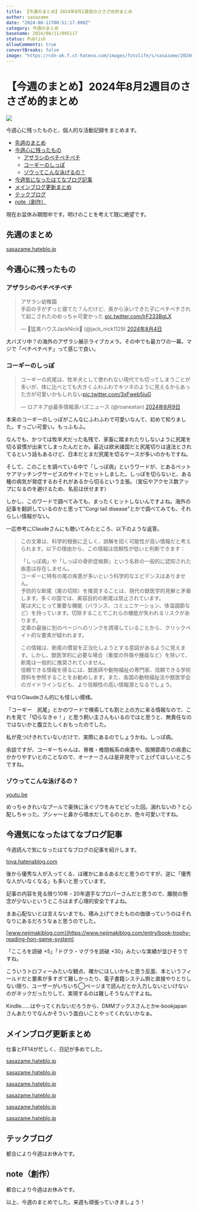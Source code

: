 ```yaml
---
title: 【今週のまとめ】2024年8月2週目のささざめ的まとめ
author: sasazame
date: "2024-08-11T00:51:17.000Z"
category: 今週のまとめ
basename: 2024/08/11/095117
status: Publish
allowComments: true
convertBreaks: false
image: "https://cdn-ak.f.st-hatena.com/images/fotolife/s/sasazame/20240804/20240804004159.png"
---
```

# 【今週のまとめ】2024年8月2週目のささざめ的まとめ

![](https://cdn-ak.f.st-hatena.com/images/fotolife/s/sasazame/20240804/20240804004159.png)

今週心に残ったものと、個人的な活動記録をまとめます。

<!-- Extended Body -->

-   [先週のまとめ](#先週のまとめ)
-   [今週心に残ったもの](#今週心に残ったもの)
    -   [アザラシのペチペチペチ](#アザラシのペチペチペチ)
    -   [コーギーのしっぽ](#コーギーのしっぽ)
    -   [ゾウってこんな泳げるの？](#ゾウってこんな泳げるの)
-   [今週気になったはてなブログ記事](#今週気になったはてなブログ記事)
-   [メインブログ更新まとめ](#メインブログ更新まとめ)
-   [テックブログ](#テックブログ)
-   [note（創作）](#note創作)

現在お盆休み期間中です。明けのことを考えて既に絶望です。

## 先週のまとめ

[sasazame.hateblo.jp](https://sasazame.hateblo.jp/entry/2024/08/04/120000)

## 今週心に残ったもの

### アザラシのペチペチペチ

> アザラシ幼稚園  
> 手前の子がずっと寝てた？んだけど、奥から泳いできた子にペチペチされて起こされたのめっちゃ可愛かった [pic.twitter.com/lrF233BgLX](https://t.co/lrF233BgLX)
> 
> — 🦉猛禽ハウスJackNick🦅 (@jack\_nick1129) [2024年8月4日](https://twitter.com/jack_nick1129/status/1819956134478065810?ref_src=twsrc%5Etfw)

大バズリ中？の海外のアザラシ展示ライブカメラ。その中でも最カワの一幕。マジで「ペチペチペチ」って感じで良い。

### コーギーのしっぽ

> コーギーの尻尾は、牧羊犬として使われない現代でも切ってしまうことが多いが、体に比べとても大きくふわふわでキツネのように見えるからあった方が可愛いかもしれない[pic.twitter.com/3xFweb5iuG](https://t.co/3xFweb5iuG)
> 
> — ロアネア@最多情報源バズニュース (@roaneatan) [2024年8月9日](https://twitter.com/roaneatan/status/1821904184448536685?ref_src=twsrc%5Etfw)

本来のコーギーのしっぽがこんなにふわふわで可愛いなんて、初めて知りました。すっごい可愛い。もっふもふ。

なんでも、かつては牧羊犬だった名残で、家畜に踏まれたりしないように尻尾を切る習慣が出来てしまったんだとか。最近は欧米諸国だと尻尾切りは違法とされてるという話もあるけど、日本だとまだ尻尾を切るケースが多いのかもですね。

そして、このことを調べている中で「しっぽ病」というワードが、とあるペットケアマッチングサービスのサイトでヒットしました。しっぽを切らないと、ある種の病気が発症するおそれがあるから切るという主張。（宣伝やアクセス数アップになるのを避けるため、名前は伏せます）

しかし、このワードで調べてみても、まったくヒットしないんですよね。海外の記事を翻訳しているのかと思って"Corgi tail disease"とかで調べてみても、それらしい情報がない。

一応参考にClaudeさんにも聴いてみたところ、以下のような返答。

> この文章は、科学的根拠に乏しく、誤解を招く可能性が高い情報だと考えられます。以下の理由から、この情報は信頼性が低いと判断できます：
> 
> 「しっぽ病」や「しっぽの骨折症候群」という名称の一般的に認知された疾患は存在しません。  
> コーギーに特有の尾の疾患が多いという科学的なエビデンスはありません。  
> 予防的な断尾（尾の切除）を推奨することは、現代の獣医学的見解と矛盾します。多くの国では、美容目的の断尾は禁止されています。  
> 尾は犬にとって重要な機能（バランス、コミュニケーション、体温調節など）を持っています。切除することでこれらの機能が失われるリスクがあります。  
> 文章の最後に別のページへのリンクを誘導していることから、クリックベイト的な要素が疑われます。
> 
> この情報は、断尾の慣習を正当化しようとする意図があるように見えます。しかし、獣医学的に必要な場合（重度の外傷や腫瘍など）を除いて、断尾は一般的に推奨されていません。  
> 信頼できる情報を得るには、獣医師や動物福祉の専門家、信頼できる学術資料を参照することをお勧めします。また、各国の動物福祉法や獣医学会のガイドラインなども、より信頼性の高い情報源となるでしょう。

やはりClaudeさん的にも怪しい模様。

「コーギー　尻尾」とかのワードで検索しても割と上の方に来る情報なので、これを見て「切らなきゃ！」と思う飼い主さんもいるのではと思うと、無責任なのではないかと腹立たしくおもったのでした。

私が見つけきれていないだけで、実際にあるのでしょうかね。しっぽ病。

余談ですが、コーギーちゃんは、脊椎・椎間板系の疾患や、股関節周りの疾患にかかりやすいとのことなので、オーナーさんは是非見守って上げてほしいところですね。

### ゾウってこんな泳げるの？

[youtu.be](https://youtu.be/YcbmqVnm9T0?si=tbUGERhatWF4c6-q)

めっちゃきれいなプールで豪快に泳ぐゾウをみてビビった回。溺れないの？と心配しちゃった。プシャ～と鼻から噴水だしてるのとか、色々可愛いですね。

## 今週気になったはてなブログ記事

今週読んで気になったはてなブログの記事を紹介します。

[toya.hatenablog.com](https://toya.hatenablog.com/entry/2024/08/08/135431)

後から優秀な人が入ってくる、は確かにあるあるだと思うのですが、逆に「優秀な人がいなくなる」も多いと思っています。

記事の内容を見る限り10年・20年選手なプロパーさんだと思うので、離脱の懸念が少ないというところはまず心理的安全ですよね。

まあ心配ないとは言えないまでも、積み上げてきたものの価値っていうのはそれなりにあるだろうなぁと思うのでした。

[www.nejimakiblog.com](https://www.nejimakiblog.com/entry/book-trophy-reading-hon-game-system)

「こころを読破 +5」「ドグラ・マグラを読破 +30」みたいな実績が並びそうですね。

こういうトロフィーみたいな観点、確かにほしいかもと思う反面、本というフィールドだと要素が多すぎて難しかったり、電子書籍システム側と直接やりとりしない限り、ユーザーがいちいち◯ページまで読んだとか入力しないといけないのがネックだったりして、実現するのは難しそうなんですよね。

Kindle……はやってくれないだろうから、DMMブックスさんとかe-bookjapanさんあたりでなんかそういう面白いことやってくれないかなぁ。

## メインブログ更新まとめ

仕事とFF14が忙しく、日記が多めでした。

[sasazame.hateblo.jp](https://sasazame.hateblo.jp/entry/2024/08/05/200527)

[sasazame.hateblo.jp](https://sasazame.hateblo.jp/entry/2024/08/06/235044)

[sasazame.hateblo.jp](https://sasazame.hateblo.jp/entry/2024/08/07/205615)

[sasazame.hateblo.jp](https://sasazame.hateblo.jp/entry/2024/08/08/202545)

[sasazame.hateblo.jp](https://sasazame.hateblo.jp/entry/2024/08/09/235605)

[sasazame.hateblo.jp](https://sasazame.hateblo.jp/entry/2024/08/10/163452)

## テックブログ

都合により今週はお休みです。

## note（創作）

都合により今週はお休みです。

  

以上、今週のまとめでした。来週も頑張っていきましょう！